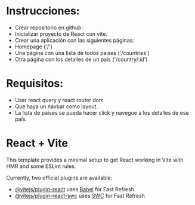 # Instrucciones: 

- Crear repositorio en github: 
- Inicializar proyecto de React con vite.
- Crear una aplicación con las siguientes páginas:
- Homepage ('/')
- Una página con una lista de todos paises ('/countries')
- Otra página con los detalles de un país ('/country/:id')

# Requisitos: 

- Usar react query y react router dom
- Que haya un navbar como layout.
- La lista de países se pueda hacer click y navegue a los detalles de ese país.

# React + Vite

This template provides a minimal setup to get React working in Vite with HMR and some ESLint rules.

Currently, two official plugins are available:

- [@vitejs/plugin-react](https://github.com/vitejs/vite-plugin-react/blob/main/packages/plugin-react/README.md) uses [Babel](https://babeljs.io/) for Fast Refresh
- [@vitejs/plugin-react-swc](https://github.com/vitejs/vite-plugin-react-swc) uses [SWC](https://swc.rs/) for Fast Refresh
